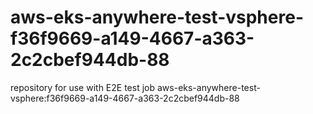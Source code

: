 # aws-eks-anywhere-test-vsphere-f36f9669-a149-4667-a363-2c2cbef944db-88
repository for use with E2E test job aws-eks-anywhere-test-vsphere:f36f9669-a149-4667-a363-2c2cbef944db-88
